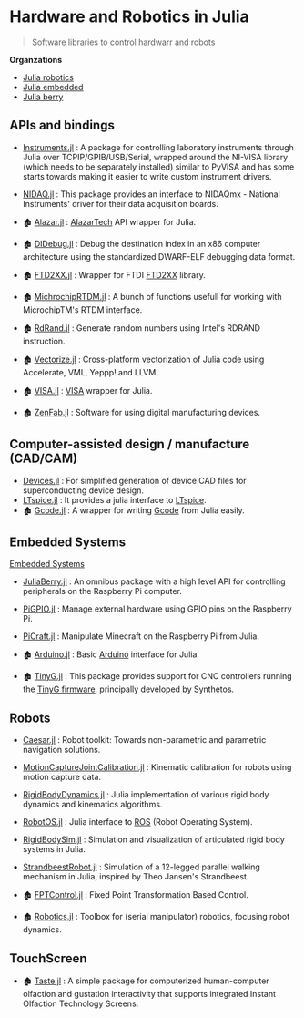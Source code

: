 # Hardware and Robotics in Julia

> Software libraries to control hardwarr and robots

**Organzations**
- [Julia robotics](https://github.com/JuliaRobotics)
- [Julia embedded](https://github.com/Julia-Embedded)
- [Julia berry](https://github.com/JuliaBerry)

## APIs and bindings

- [Instruments.jl](https://github.com/BBN-Q/Instruments.jl) : A package for controlling laboratory instruments through Julia over TCPIP/GPIB/USB/Serial, wrapped around the NI-VISA library (which needs to be separately installed) similar to PyVISA and has some starts towards making it easier to write custom instrument drivers.
- [NIDAQ.jl](https://github.com/JaneliaSciComp/NIDAQ.jl) : This package provides an interface to NIDAQmx - National Instruments' driver for their data acquisition boards.


- 🏚️ [Alazar.jl](https://github.com/ajkeller34/Alazar.jl) : [AlazarTech](http://www.alazartech.com/) API wrapper for Julia.
- 🏚️ [DIDebug.jl](https://github.com/Keno/DIDebug.jl) : Debug the destination index in an x86 computer architecture using the standardized DWARF-ELF debugging data format.
- 🏚️ [FTD2XX.jl](https://github.com/cstook/FTD2XX.jl) : Wrapper for FTDI [FTD2XX](http://www.ftdichip.com/Drivers/D2XX.htm) library.
- 🏚️ [MichrochipRTDM.jl](https://github.com/cstook/MicrochipRTDM.jl) : A bunch of functions usefull for working with MicrochipTM's RTDM interface.
- 🏚️ [RdRand.jl](https://github.com/SamChill/RdRand.jl) : Generate random numbers using Intel's RDRAND instruction.
- 🏚️ [Vectorize.jl](https://github.com/rprechelt/Vectorize.jl) : Cross-platform vectorization of Julia code using Accelerate, VML, Yeppp! and LLVM.
- 🏚️ [VISA.jl](https://github.com/ajkeller34/VISA.jl) : [VISA](https://www.ni.com/visa/) wrapper for Julia.
- 🏚️ [ZenFab.jl](https://github.com/FactoryOS/ZenFab.jl) : Software for using digital manufacturing devices.

## Computer-assisted design / manufacture (CAD/CAM)

- [Devices.jl](https://github.com/PainterQubits/Devices.jl) : For simplified generation of device CAD files for superconducting device design.
- [LTspice.jl](https://github.com/cstook/LTspice.jl) : It provides a julia interface to [LTspice](http://www.linear.com/designtools/software/#LTspice).
- 🏚️ [Gcode.jl](https://github.com/sjkelly/Gcode.jl) : A wrapper for writing [Gcode](http://en.wikipedia.org/wiki/Gcode) from Julia easily.

## Embedded Systems

[Embedded Systems](https://en.wikipedia.org/wiki/Category:Embedded_systems)

- [JuliaBerry.jl](https://github.com/JuliaBerry/JuliaBerry.jl) : An omnibus package with a high level API for controlling peripherals on the Raspberry Pi computer.
- [PiGPIO.jl](https://github.com/JuliaBerry/PiGPIO.jl) : Manage external hardware using GPIO pins on the Raspberry Pi.
- [PiCraft.jl](https://github.com/JuliaBerry/PiCraft.jl) : Manipulate Minecraft on the Raspberry Pi from Julia.


- 🏚️ [Arduino.jl](https://github.com/ihnorton/Arduino.jl) : Basic [Arduino](http://www.arduino.cc/) interface for Julia.
- 🏚️ [TinyG.jl](https://github.com/sjkelly/TinyG.jl) : This package provides support for CNC controllers running the [TinyG firmware](https://github.com/synthetos/TinyG/wiki), principally developed by Synthetos.

## Robots

- [Caesar.jl](https://github.com/JuliaRobotics/Caesar.jl) : Robot toolkit: Towards non-parametric and parametric navigation solutions.
- [MotionCaptureJointCalibration.jl](https://github.com/JuliaRobotics/MotionCaptureJointCalibration.jl) : Kinematic calibration for robots using motion capture data.
- [RigidBodyDynamics.jl](https://github.com/JuliaRobotics/RigidBodyDynamics.jl) : Julia implementation of various rigid body dynamics and kinematics algorithms.
- [RobotOS.jl](https://github.com/Julia-Embedded/RobotOS.jl) : Julia interface to [ROS](http://wiki.ros.org/) (Robot Operating System).
- [RigidBodySim.jl](https://github.com/JuliaRobotics/RigidBodySim.jl) : Simulation and visualization of articulated rigid body systems in Julia.
- [StrandbeestRobot.jl](https://github.com/rdeits/StrandbeestRobot.jl) : Simulation of a 12-legged parallel walking mechanism in Julia, inspired by Theo Jansen's Strandbeest.


- 🏚️ [FPTControl.jl](https://github.com/krisztiankosi/FPTControl.jl) : Fixed Point Transformation Based Control.
- 🏚️ [Robotics.jl](https://github.com/cdsousa/Robotics.jl) : Toolbox for (serial manipulator) robotics, focusing robot dynamics.

## TouchScreen

- 🏚️ [Taste.jl](https://github.com/jiahao/Taste.jl) : A simple package for computerized human-computer olfaction and gustation interactivity that supports integrated Instant Olfaction Technology Screens.

